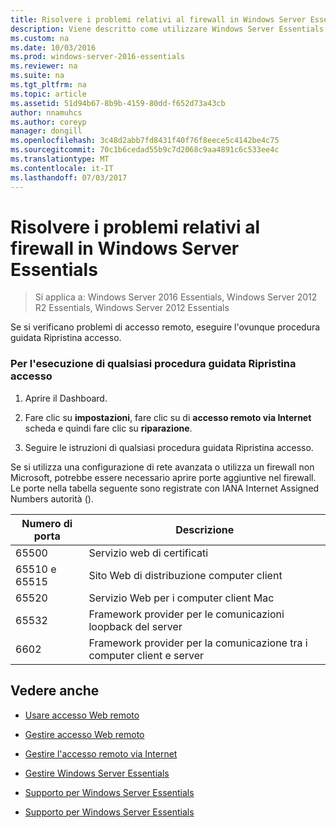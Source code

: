 ```yaml
---
title: Risolvere i problemi relativi al firewall in Windows Server Essentials
description: Viene descritto come utilizzare Windows Server Essentials
ms.custom: na
ms.date: 10/03/2016
ms.prod: windows-server-2016-essentials
ms.reviewer: na
ms.suite: na
ms.tgt_pltfrm: na
ms.topic: article
ms.assetid: 51d94b67-8b9b-4159-80dd-f652d73a43cb
author: nnamuhcs
ms.author: coreyp
manager: dongill
ms.openlocfilehash: 3c48d2abb7fd8431f40f76f8eece5c4142be4c75
ms.sourcegitcommit: 70c1b6cedad55b9c7d2068c9aa4891c6c533ee4c
ms.translationtype: MT
ms.contentlocale: it-IT
ms.lasthandoff: 07/03/2017
---
```

# <a name="troubleshoot-your-firewall-in-windows-server-essentials"></a>Risolvere i problemi relativi al firewall in Windows Server Essentials
 
>Si applica a: Windows Server 2016 Essentials, Windows Server 2012 R2 Essentials, Windows Server 2012 Essentials
  
 Se si verificano problemi di accesso remoto, eseguire l'ovunque procedura guidata Ripristina accesso.  
  
### <a name="to-run-the-repair-anywhere-access-wizard"></a>Per l'esecuzione di qualsiasi procedura guidata Ripristina accesso  
  
1.  Aprire il Dashboard.  
  
2.  Fare clic su **impostazioni**, fare clic su di **accesso remoto via Internet** scheda e quindi fare clic su **riparazione**.  
  
3.  Seguire le istruzioni di qualsiasi procedura guidata Ripristina accesso.  
  
 Se si utilizza una configurazione di rete avanzata o utilizza un firewall non Microsoft, potrebbe essere necessario aprire porte aggiuntive nel firewall. Le porte nella tabella seguente sono registrate con IANA Internet Assigned Numbers autorità ().  
  
|Numero di porta|Descrizione|  
|-----------------|-----------------|  
|65500|Servizio web di certificati|  
|65510 e 65515|Sito Web di distribuzione computer client|  
|65520|Servizio Web per i computer client Mac|  
|65532|Framework provider per le comunicazioni loopback del server|  
|6602|Framework provider per la comunicazione tra i computer client e server|  
  
## <a name="see-also"></a>Vedere anche  
  
-   [Usare accesso Web remoto](../use/Use-Remote-Web-Access-in-Windows-Server-Essentials.md)  
  
-   [Gestire accesso Web remoto](../manage/Manage-Remote-Web-Access-in-Windows-Server-Essentials.md)  
  
-   [Gestire l'accesso remoto via Internet](../manage/Manage-Anywhere-Access-in-Windows-Server-Essentials.md)  
  
-   [Gestire Windows Server Essentials](../manage/Manage-Windows-Server-Essentials.md)  
  

-   [Supporto per Windows Server Essentials](Support-Windows-Server-Essentials.md)

-   [Supporto per Windows Server Essentials](../support/Support-Windows-Server-Essentials.md)

